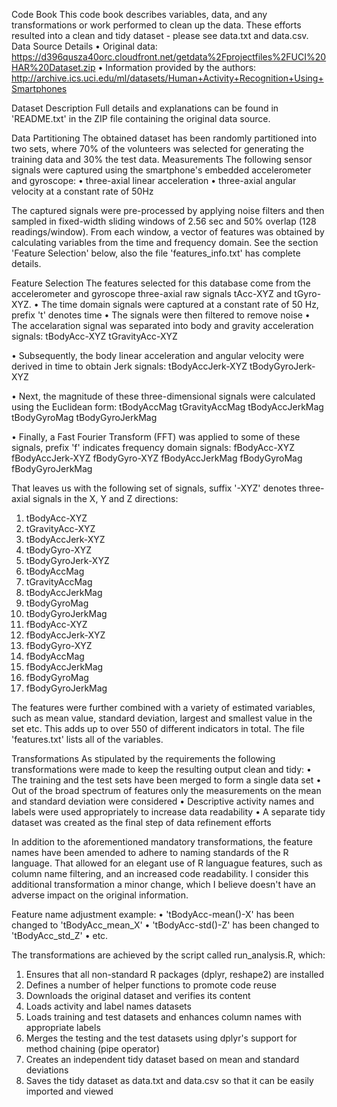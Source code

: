 Code Book
This code book describes variables, data, and any transformations or work performed to clean up the data. These efforts resulted into a clean and tidy dataset - please see data.txt and data.csv.
Data Source Details
•	Original data: https://d396qusza40orc.cloudfront.net/getdata%2Fprojectfiles%2FUCI%20HAR%20Dataset.zip
•	Information provided by the authors: http://archive.ics.uci.edu/ml/datasets/Human+Activity+Recognition+Using+Smartphones

Dataset Description
Full details and explanations can be found in 'README.txt' in the ZIP file containing the original data source.

Data Partitioning
The obtained dataset has been randomly partitioned into two sets, where 70% of the volunteers was selected for generating the training data and 30% the test data.
Measurements
The following sensor signals were captured using the smartphone's embedded accelerometer and gyroscope:
•	three-axial linear acceleration
•	three-axial angular velocity at a constant rate of 50Hz

The captured signals were pre-processed by applying noise filters and then sampled in fixed-width sliding windows of 2.56 sec and 50% overlap (128 readings/window). From each window, a vector of features was obtained by calculating variables from the time and frequency domain. See the section 'Feature Selection' below, also the file 'features_info.txt' has complete details.

Feature Selection
The features selected for this database come from the accelerometer and gyroscope three-axial raw signals tAcc-XYZ and tGyro-XYZ.
•	The time domain signals were captured at a constant rate of 50 Hz, prefix 't' denotes time
•	The signals were then filtered to remove noise
•	The accelaration signal was separated into body and gravity acceleration signals:
tBodyAcc-XYZ
tGravityAcc-XYZ

•	Subsequently, the body linear acceleration and angular velocity were derived in time to obtain Jerk signals:
tBodyAccJerk-XYZ
tBodyGyroJerk-XYZ

•	Next, the magnitude of these three-dimensional signals were calculated using the Euclidean form:
tBodyAccMag
tGravityAccMag
tBodyAccJerkMag
tBodyGyroMag
tBodyGyroJerkMag

•	Finally, a Fast Fourier Transform (FFT) was applied to some of these signals, prefix 'f' indicates frequency domain signals:
fBodyAcc-XYZ
fBodyAccJerk-XYZ
fBodyGyro-XYZ
fBodyAccJerkMag
fBodyGyroMag
fBodyGyroJerkMag

That leaves us with the following set of signals, suffix '-XYZ' denotes three-axial signals in the X, Y and Z directions:
1.	tBodyAcc-XYZ
2.	tGravityAcc-XYZ
3.	tBodyAccJerk-XYZ
4.	tBodyGyro-XYZ
5.	tBodyGyroJerk-XYZ
6.	tBodyAccMag
7.	tGravityAccMag
8.	tBodyAccJerkMag
9.	tBodyGyroMag
10.	tBodyGyroJerkMag
11.	fBodyAcc-XYZ
12.	fBodyAccJerk-XYZ
13.	fBodyGyro-XYZ
14.	fBodyAccMag
15.	fBodyAccJerkMag
16.	fBodyGyroMag
17.	fBodyGyroJerkMag

The features were further combined with a variety of estimated variables, such as mean value, standard deviation, largest and smallest value in the set etc. This adds up to over 550 of different indicators in total. The file 'features.txt' lists all of the variables.

Transformations
As stipulated by the requirements the following transformations were made to keep the resulting output clean and tidy:
•	The training and the test sets have been merged to form a single data set
•	Out of the broad spectrum of features only the measurements on the mean and standard deviation were considered
•	Descriptive activity names and labels were used appropriately to increase data readability
•	A separate tidy dataset was created as the final step of data refinement efforts

In addition to the aforementioned mandatory transformations, the feature names have been amended to adhere to naming standards of the R language. That allowed for an elegant use of R languague features, such as column name filtering, and an increased code readability. I consider this additional transformation a minor change, which I believe doesn't have an adverse impact on the original information.

Feature name adjustment example:
•	'tBodyAcc-mean()-X' has been changed to 'tBodyAcc_mean_X'
•	'tBodyAcc-std()-Z' has been changed to 'tBodyAcc_std_Z'
•	etc.

The transformations are achieved by the script called run_analysis.R, which:
1.	Ensures that all non-standard R packages (dplyr, reshape2) are installed
2.	Defines a number of helper functions to promote code reuse
3.	Downloads the original dataset and verifies its content
4.	Loads activity and label names datasets
5.	Loads training and test datasets and enhances column names with appropriate labels
6.	Merges the testing and the test datasets using dplyr's support for method chaining (pipe operator)
7.	Creates an independent tidy dataset based on mean and standard deviations
8.	Saves the tidy dataset as data.txt and data.csv so that it can be easily imported and viewed
